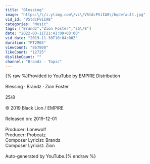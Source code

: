 ```yaml
---
title: "Blessing"
image: "https:\/\/i.ytimg.com\/vi\/V5tdcFViIA8\/hqdefault.jpg"
vid_id: "V5tdcFViIA8"
categories: "Music"
tags: ["Brandz","Zion Foster","25\/8"]
date: "2022-03-11T21:41:09+03:00"
vid_date: "2019-11-30T10:04:00Z"
duration: "PT2M6S"
viewcount: "867808"
likeCount: "12725"
dislikeCount: ""
channel: "Brandz - Topic"
---
```

{% raw %}Provided to YouTube by EMPIRE Distribution<br /><br />Blessing · Brandz · Zion Foster<br /><br />25/8<br /><br />℗ 2019 Black Lion / EMPIRE<br /><br />Released on: 2019-12-01<br /><br />Producer: Lonewolf<br />Producer: Probeatz<br />Composer  Lyricist: Brandz<br />Composer  Lyricist: Zion<br /><br />Auto-generated by YouTube.{% endraw %}
